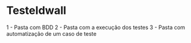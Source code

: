 # TesteIdwall

1 - Pasta com BDD
2 - Pasta com a execução dos testes
3 - Pasta com automatização de um caso de teste

